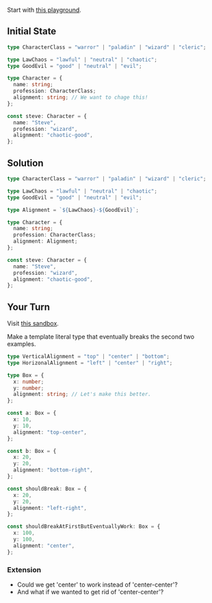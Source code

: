 Start with [this playground](https://www.typescriptlang.org/play?jsx=1&ssl=14&ssc=1&pln=15&pc=1#code/C4TwDgpgBAwgFgQwE4IMbAkmAbBBnPKAXigHIB3ZJAeyVKgB8ywFcATASwDt6mKOAXsja8yqbJg6pSAbgBQc0JCgAZBOXgJqhEqVzkAZgFdso0lwhHgKU4zGJqwKbMXhoAcWrU2AUQBuHNjEZADmXiJ25pbWrGYQAabyrsqaKOiYwQDeclBQXAgAthAAXFB41twh8rlgNAYQBBzUXKWpaBhYuATVUKwcIVxFXMCl5UiVMlAA9FNQAOrQlMNQwNRQqIgh0MBwHHgAhHIAvgqozeVlGH4lsIhpHVk5eYU3pADKVxCkADRPtdT1RrNUr8IRIES-XJ9AZDEb2LROVAAWjC3h+xxkQA).

## Initial State

```ts
type CharacterClass = "warror" | "paladin" | "wizard" | "cleric";

type LawChaos = "lawful" | "neutral" | "chaotic";
type GoodEvil = "good" | "neutral" | "evil";

type Character = {
  name: string;
  profession: CharacterClass;
  alignment: string; // We want to chage this!
};

const steve: Character = {
  name: "Steve",
  profession: "wizard",
  alignment: "chaotic-good",
};
```

## Solution

```ts
type CharacterClass = "warror" | "paladin" | "wizard" | "cleric";

type LawChaos = "lawful" | "neutral" | "chaotic";
type GoodEvil = "good" | "neutral" | "evil";

type Alignment = `${LawChaos}-${GoodEvil}`;

type Character = {
  name: string;
  profession: CharacterClass;
  alignment: Alignment;
};

const steve: Character = {
  name: "Steve",
  profession: "wizard",
  alignment: "chaotic-good",
};
```

## Your Turn

Visit [this sandbox](https://www.typescriptlang.org/play?jsx=1&ssl=30&ssc=1&pln=31&pc=1#code/C4TwDgpgBAahBOwCWBjAhgGwIIaQcwDsBbCA4KAXigHJgB7MaqAHxpVOASdeoCM7g9ItQDcAKFCQoACTrwkALzoFMOfMQ6UaGCADNg3Nhy4sa8vAAsD4ieGgAhOgA8tAbzFQoTgFxQCAVyJeBHFPEF8AoJCPKEx1EjJfAGdgeQI8ESgAeiyoABkIAySoIjQAa2hgCyRi4MEEADoxAF8bFGUU2N9HFyp3Tx8oAEYABgAaGPDh8Zi4wgTgX1oGAFp2Mi4J1rExdoJO3m7nNxjBgCYZsN8Lic85jUSafkE6IhXzK2otto7yJIs6P4MAATezwCDlI69KD9LzXS5QKY3Wa4eYcJY6fTvfCfb47Padf6AkFgiFlLDAABiSHgKXs-mAAFEAG4cfyYDAgADqcjKUJOA18owRU2Ft1iqIeiyMG3gXxaIiAA).

Make a template literal type that eventually breaks the second two examples.

```ts
type VerticalAlignment = "top" | "center" | "bottom";
type HorizonalAlignment = "left" | "center" | "right";

type Box = {
  x: number;
  y: number;
  alignment: string; // Let's make this better.
};

const a: Box = {
  x: 10,
  y: 10,
  alignment: "top-center",
};

const b: Box = {
  x: 20,
  y: 20,
  alignment: "bottom-right",
};

const shouldBreak: Box = {
  x: 20,
  y: 20,
  alignment: "left-right",
};

const shouldBreakAtFirstButEventuallyWork: Box = {
  x: 100,
  y: 100,
  alignment: "center",
};
```

### Extension

-   Could we get 'center' to work instead of 'center-center'?
-   And what if we wanted to get rid of 'center-center'?